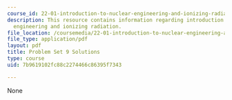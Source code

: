```yaml
---
course_id: 22-01-introduction-to-nuclear-engineering-and-ionizing-radiation-fall-2015
description: This resource contains information regarding introduction to nuclear
  engineering and ionizing radiation.
file_location: /coursemedia/22-01-introduction-to-nuclear-engineering-and-ionizing-radiation-fall-2015/7b9619102fc88c2274466c86395f7343_MIT22_01F15_ps9_sol.pdf
file_type: application/pdf
layout: pdf
title: Problem Set 9 Solutions
type: course
uid: 7b9619102fc88c2274466c86395f7343

---
```

None